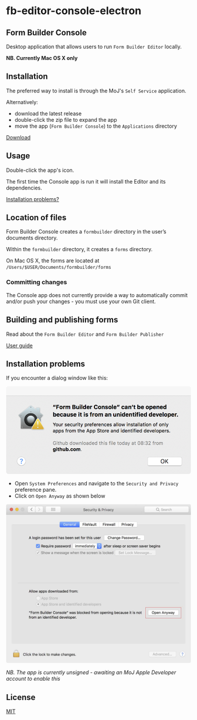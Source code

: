 # fb-editor-console-electron

## Form Builder Console

Desktop application that allows users to run `Form Builder Editor` locally.

**NB. Currently Mac OS X only**

## Installation

The preferred way to install is through the MoJ's `Self Service` application.

Alternatively:

- download the latest release
- double-click the zip file to expand the app
- move the app (`Form Builder Console`) to the `Applications` directory

[Download](https://github.com/ministryofjustice/fb-editor-console-electron/releases)

## Usage

Double-click the app's icon.

The first time the Console app is run it will install the Editor and its dependencies.

[Installation problems?](#installation-problems)

## Location of files

Form Builder Console creates a `formbuilder` directory in the user’s documents directory.

Within the `formbuilder` directory, it creates a `forms` directory.

On Mac OS X, the forms are located at `/Users/$USER/Documents/formbuilder/forms`

### Committing changes

The Console app does not currently provide a way to automatically commit and/or push your changes - you must use your own Git client.


## Building and publishing forms

Read about the `Form Builder Editor` and `Form Builder Publisher`

[User guide](https://fb-user-guide-dev.apps.cloud-platform-live-0.k8s.integration.dsd.io/)

## Installation problems

If you encounter a dialog window like this:

![Running Console app blocked](images/installation-blocked.png)


- Open `System Preferences` and navigate to the `Security and Privacy` preference pane.
- Click on `Open Anyway` as shown below

![Open anyway from Security Preference Pane](images/security-pref-pane--open-anyway.jpg)

*NB. The app is currently unsigned - awaiting an MoJ Apple Developer account to enable this*

## License

[MIT](LICENSE)

